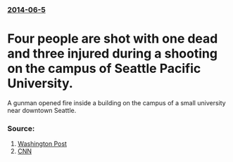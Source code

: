 ### [2014-06-5](/news/2014/06/5/index.md)

# Four people are shot with one dead and three injured during a shooting on the campus of Seattle Pacific University. 

A gunman opened fire inside a building on the campus of a small university near downtown Seattle.


### Source:

1. [Washington Post](http://www.washingtonpost.com/news/post-nation/wp/2014/06/05/shooting-at-seattle-pacific-university/?wpisrc=al_national)
2. [CNN](http://www.cnn.com/2014/06/05/justice/seattle-campus-shooting/index.html)
